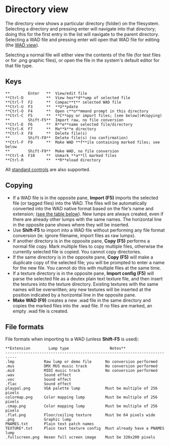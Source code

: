 # Directory view

The directory view shows a particular directory (folder) on the filesystem.
Selecting a directory and pressing enter will navigate into that directory;
doing this for the first entry in the list will navigate to the parent
directory. Selecting a WAD file and pressing enter will open that WAD file for
editing (the [WAD view](wad_view.md)).

Selecting a normal file will either view the contents of the file (for text
files or for .png graphic files), or open the file in the system's default
editor for that file type.

## Keys

    **        Enter   **  View/edit file
    **Ctrl-D          **  View hex**d**ump of selected file
    **Ctrl-T  F2      **  Compac**t** selected WAD file
    **Ctrl-U  F3      **  **U**pdate
    **Ctrl-O  F4      **  Open c**o**mmand prompt in this directory
    **Ctrl-C  F5      **  **C**opy or import files; [see below](#copying)
    **        Shift-F5**  Import raw, no file conversion
    **Ctrl-E  F6      **  R**e**name selected file/directory
    **Ctrl-K  F7      **  Ma**k**e directory
    **Ctrl-X  F8      **  Delete file(s)
    **        Shift-F8**  Delete file(s) (no confirmation)
    **Ctrl-F  F9      **  Make WAD **f**ile containing marked files; see below
    **        Shift-F9**  Make WAD, no file conversion
    **Ctrl-A  F10     **  Unmark **a**ll marked files
    **Ctrl-R          **  **R**eload directory

All [standard controls](common.md) are also supported.

## Copying

 * If a WAD file is in the opposite pane, **Import (F5)** imports the selected file
   (or tagged files) into the WAD. The files will be automatically converted
   into the WAD native format based on the file's name and extension;
   ([see the table below](#file-formats)). New lumps are always created, even if
   there are already other lumps with the same names. The horizontal line in the
   opposite pane shows where they will be inserted.
 * Use **Shift-F5** to import into a WAD file without performing any file format
   conversion (ie. ignore filename, import files as raw lumps).
 * If another directory is in the opposite pane, **Copy (F5)** performs a normal
   file copy. Mark multiple files to copy multiple files, otherwise the
   currently selected file is copied. You cannot copy directories.
 * If the same directory is in the opposite pane, **Copy (F5)** will make a duplicate
   copy of the selected file; you will be prompted to enter a name for the new
   file. You cannot do this with multiple files at the same time.
 * If a texture directory is in the opposite pane, **Import config (F5)** will parse
   the selected file as a deutex plain text texture file, and then insert the
   textures into the texture directory. Existing textures with the same names
   will be overwritten; any new textures will be inserted at the position
   indicated by a horizontal line in the opposite pane.
 * **Make WAD (F9)** creates a new .wad file in the same directory and copies the
   marked files into the .wad file. If no files are marked, an empty .wad file
   is created.

## File formats

File formats when importing to a WAD (unless **Shift-F5** is used):

    **Extension        Lump type                  Notes**
    ---------------------------------------------------------------------------
    .lmp             Raw lump or demo file      No conversion performed
    .mus             DMX MUS music track        No conversion performed
    .mid             MIDI music track           No conversion performed
    .wav             Sound effect
    .voc             Sound effect
    .flac            Sound effect
    playpal.png      VGA palette lump           Must be multiple of 256 pixels
    colormap.png     Color mapping lump         Must be multiple of 256 pixels
    .cmap.png        Color mapping lump         Must be multiple of 256 pixels
    .flat.png        Floor/ceiling texture      Must be 64 pixels wide
    .png             Graphic lump
    PNAMES.txt       Plain text patch names
    TEXTURE*.txt     Plain text texture config  Must already have a PNAMES lump
    .fullscreen.png  Hexen full screen image    Must be 320x200 pixels
